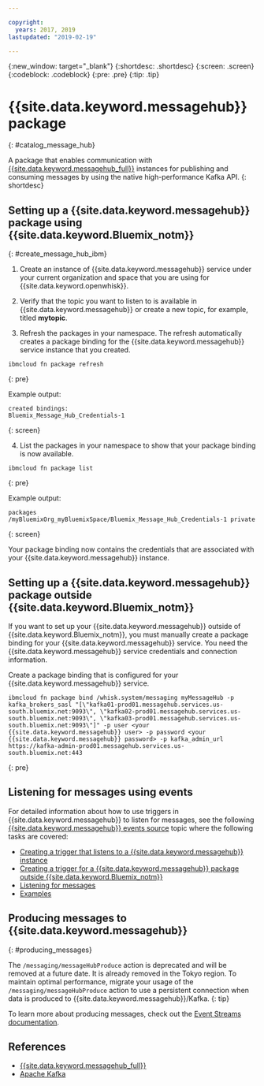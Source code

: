 ```yaml
---

copyright:
  years: 2017, 2019
lastupdated: "2019-02-19"

---
```


{:new_window: target="_blank"}
{:shortdesc: .shortdesc}
{:screen: .screen}
{:codeblock: .codeblock}
{:pre: .pre}
{:tip: .tip}

# {{site.data.keyword.messagehub}} package
{: #catalog_message_hub}

A package that enables communication with [{{site.data.keyword.messagehub_full}}](https://developer.ibm.com/messaging/message-hub) instances for publishing and consuming messages by using the native high-performance Kafka API.
{: shortdesc}

## Setting up a {{site.data.keyword.messagehub}} package using {{site.data.keyword.Bluemix_notm}}
{: #create_message_hub_ibm}

1. Create an instance of {{site.data.keyword.messagehub}} service under your current organization and space that you are using for {{site.data.keyword.openwhisk}}.

2. Verify that the topic you want to listen to is available in {{site.data.keyword.messagehub}} or create a new topic, for example, titled **mytopic**.

3. Refresh the packages in your namespace. The refresh automatically creates a package binding for the {{site.data.keyword.messagehub}} service instance that you created.
  ```
  ibmcloud fn package refresh
  ```
  {: pre}

  Example output:
  ```
  created bindings:
  Bluemix_Message_Hub_Credentials-1
  ```
  {: screen}

4. List the packages in your namespace to show that your package binding is now available.
  ```
  ibmcloud fn package list
  ```
  {: pre}

  Example output:
  ```
  packages
  /myBluemixOrg_myBluemixSpace/Bluemix_Message_Hub_Credentials-1 private
  ```
  {: screen}

  Your package binding now contains the credentials that are associated with your {{site.data.keyword.messagehub}} instance.

## Setting up a {{site.data.keyword.messagehub}} package outside {{site.data.keyword.Bluemix_notm}}

If you want to set up your {{site.data.keyword.messagehub}} outside of {{site.data.keyword.Bluemix_notm}}, you must manually create a package binding for your {{site.data.keyword.messagehub}} service. You need the {{site.data.keyword.messagehub}} service credentials and connection information.

Create a package binding that is configured for your {{site.data.keyword.messagehub}} service.
```
ibmcloud fn package bind /whisk.system/messaging myMessageHub -p kafka_brokers_sasl "[\"kafka01-prod01.messagehub.services.us-south.bluemix.net:9093\", \"kafka02-prod01.messagehub.services.us-south.bluemix.net:9093\", \"kafka03-prod01.messagehub.services.us-south.bluemix.net:9093\"]" -p user <your {{site.data.keyword.messagehub}} user> -p password <your {{site.data.keyword.messagehub}} password> -p kafka_admin_url https://kafka-admin-prod01.messagehub.services.us-south.bluemix.net:443
```
{: pre}

## Listening for messages using events

For detailed information about how to use triggers in {{site.data.keyword.messagehub}} to listen for messages, see the following
[{{site.data.keyword.messagehub}} events source](/docs/openwhisk/openwhisk_messagehub.html) topic where the following tasks are covered:
* [Creating a trigger that listens to a {{site.data.keyword.messagehub}} instance](/docs/openwhisk/openwhisk_messagehub.html#create_message_hub_trigger)
* [Creating a trigger for a {{site.data.keyword.messagehub}} package outside {{site.data.keyword.Bluemix_notm}}](/docs/openwhisk/openwhisk_messagehub.html#create_message_hub_trigger_outside)
* [Listening for messages](/docs/openwhisk/openwhisk_messagehub.html#message_hub_listen)
* [Examples](/docs/openwhisk/openwhisk_messagehub.html#examples)

## Producing messages to {{site.data.keyword.messagehub}}
{: #producing_messages}

The `/messaging/messageHubProduce` action is deprecated and will be removed at a future date. It is already removed in the Tokyo region. To maintain optimal performance, migrate your usage of the `/messaging/messageHubProduce` action to use a persistent connection when data is produced to {{site.data.keyword.messagehub}}/Kafka.
{: tip}

To learn more about producing messages, check out the [Event Streams documentation](/docs/services/EventStreams/eventstreams112.html#producing_messages).

## References
- [{{site.data.keyword.messagehub_full}}](https://developer.ibm.com/messaging/message-hub/)
- [Apache Kafka](https://kafka.apache.org/)
